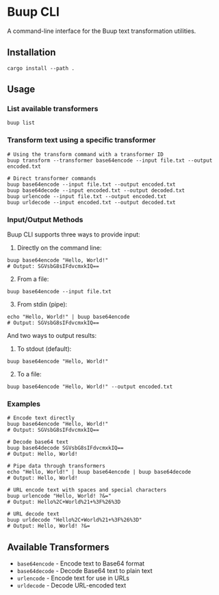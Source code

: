 # Buup CLI

A command-line interface for the Buup text transformation utilities.

## Installation

```
cargo install --path .
```

## Usage

### List available transformers

```
buup list
```

### Transform text using a specific transformer

```
# Using the transform command with a transformer ID
buup transform --transformer base64encode --input file.txt --output encoded.txt

# Direct transformer commands
buup base64encode --input file.txt --output encoded.txt
buup base64decode --input encoded.txt --output decoded.txt
buup urlencode --input file.txt --output encoded.txt
buup urldecode --input encoded.txt --output decoded.txt
```

### Input/Output Methods

Buup CLI supports three ways to provide input:

1. Directly on the command line:

```
buup base64encode "Hello, World!"
# Output: SGVsbG8sIFdvcmxkIQ==
```

2. From a file:

```
buup base64encode --input file.txt
```

3. From stdin (pipe):

```
echo "Hello, World!" | buup base64encode
# Output: SGVsbG8sIFdvcmxkIQ==
```

And two ways to output results:

1. To stdout (default):

```
buup base64encode "Hello, World!"
```

2. To a file:

```
buup base64encode "Hello, World!" --output encoded.txt
```

### Examples

```
# Encode text directly
buup base64encode "Hello, World!"
# Output: SGVsbG8sIFdvcmxkIQ==

# Decode base64 text
buup base64decode SGVsbG8sIFdvcmxkIQ==
# Output: Hello, World!

# Pipe data through transformers
echo "Hello, World!" | buup base64encode | buup base64decode
# Output: Hello, World!

# URL encode text with spaces and special characters
buup urlencode "Hello, World! ?&="
# Output: Hello%2C+World%21+%3F%26%3D

# URL decode text
buup urldecode "Hello%2C+World%21+%3F%26%3D"
# Output: Hello, World! ?&=
```

## Available Transformers

- `base64encode` - Encode text to Base64 format
- `base64decode` - Decode Base64 text to plain text
- `urlencode` - Encode text for use in URLs
- `urldecode` - Decode URL-encoded text
